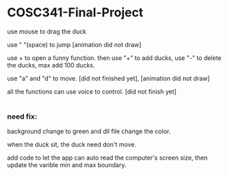 # COSC341-Final-Project


<p>use mouse to drag the duck
<p>use " "(space) to jump [animation did not draw]
<p>use + to open a funny function. then use "+" to add ducks, use "-" to delete the ducks, max add 100 ducks.
<p>use "a" and "d" to move. [did not finished yet], [animation did not draw]
<p>all the functions can use voice to control. [did not finish yet]
<br>
<br>

### need fix:
<p>background change to green and dll file change the color.
<p>when the duck sit, the duck need don't move.
<p>add code to let the app can auto read the computer's screen size, then update the varible min and max boundary.
